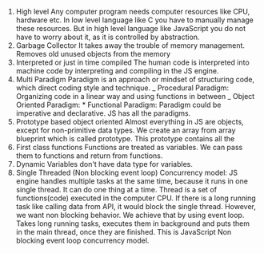 1. High level
   Any computer program needs computer resources like CPU, hardware etc. In low level language like C you have to manually manage these resources. But in high level language like JavaScript you do not have to worry about it, as it is controlled by abstraction.
2. Garbage Collector
   It takes away the trouble of memory management. Removes old unused objects from the memory
3. Interpreted or just in time compiled
   The human code is interpreted into machine code by interpreting and compiling in the JS engine.
4. Multi Paradigm
   Paradigm is an approach or mindset of structuring code, which direct coding style and technique.
   _ Procedural Paradigm: Organizing code in a linear way and using functions in between
   _ Object Oriented Paradigm: \* Functional Paradigm:
   Paradigm could be imperative and declarative. JS has all the paradigms.
5. Prototype based object oriented
   Almost everything in JS are objects, except for non-primitive data types. We create an array from array blueprint which is called prototype. This prototype contains all the
6. First class functions
   Functions are treated as variables. We can pass them to functions and return from functions.
7. Dynamic
   Variables don't have data type for variables.
8. Single Threaded (Non blocking event loop)
   Concurrency model: JS engine handles multiple tasks at the same time, because it runs in one single thread. It can do one thing at a time. Thread is a set of functions(code) executed in the computer CPU.
   If there is a long running task like calling data from API, it would block the single thread. However, we want non blocking behavior. We achieve that by using event loop. Takes long running tasks, executes them in background and puts them in the main thread, once they are finished. This is JavaScript Non blocking event loop concurrency model.
